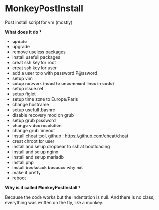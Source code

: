 # MonkeyPostInstall
Post install script for vm (mostly)


**What does it do ?**

- update 
- upgrade
- remove useless packages
- install usefull packages
- creat ssh key for root
- creat ssh key for user
- add a user toto with password P@ssword
- setup vim
- setup network (need to uncomment lines in code)
- setup issue.net
- setup figlet
- setup time zone to Europe/Paris
- change hostname
- setup usefull .bashrc
- disable recovery mod on grub
- setup grub password
- change video resolution
- change grub timeout
- install cheat tool, github : https://github.com/cheat/cheat
- creat chroot for user
- install and setup dropbear to ssh at bootloading
- install and setup nginx
- install and setup mariadb
- install php
- install bookstack because why not
- make it pretty
- reboot

**Why is it called MonkeyPostInstall ?**

Because the code works but the indentation is null. And there is no class, everything was written on the fly, like a monkey.
